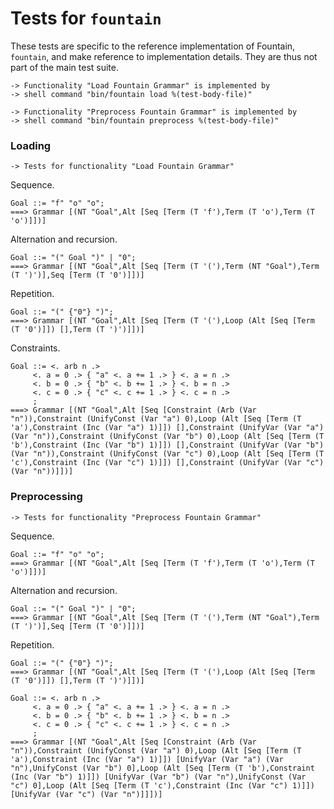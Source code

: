 Tests for `fountain`
====================

These tests are specific to the reference implementation
of Fountain, `fountain`, and make reference to implementation
details.  They are thus not part of the main test suite.

    -> Functionality "Load Fountain Grammar" is implemented by
    -> shell command "bin/fountain load %(test-body-file)"

    -> Functionality "Preprocess Fountain Grammar" is implemented by
    -> shell command "bin/fountain preprocess %(test-body-file)"

### Loading

    -> Tests for functionality "Load Fountain Grammar"

Sequence.

    Goal ::= "f" "o" "o";
    ===> Grammar [(NT "Goal",Alt [Seq [Term (T 'f'),Term (T 'o'),Term (T 'o')]])]

Alternation and recursion.

    Goal ::= "(" Goal ")" | "0";
    ===> Grammar [(NT "Goal",Alt [Seq [Term (T '('),Term (NT "Goal"),Term (T ')')],Seq [Term (T '0')]])]

Repetition.

    Goal ::= "(" {"0"} ")";
    ===> Grammar [(NT "Goal",Alt [Seq [Term (T '('),Loop (Alt [Seq [Term (T '0')]]) [],Term (T ')')]])]

Constraints.

    Goal ::= <. arb n .>
         <. a = 0 .> { "a" <. a += 1 .> } <. a = n .>
         <. b = 0 .> { "b" <. b += 1 .> } <. b = n .>
         <. c = 0 .> { "c" <. c += 1 .> } <. c = n .>
         ;
    ===> Grammar [(NT "Goal",Alt [Seq [Constraint (Arb (Var "n")),Constraint (UnifyConst (Var "a") 0),Loop (Alt [Seq [Term (T 'a'),Constraint (Inc (Var "a") 1)]]) [],Constraint (UnifyVar (Var "a") (Var "n")),Constraint (UnifyConst (Var "b") 0),Loop (Alt [Seq [Term (T 'b'),Constraint (Inc (Var "b") 1)]]) [],Constraint (UnifyVar (Var "b") (Var "n")),Constraint (UnifyConst (Var "c") 0),Loop (Alt [Seq [Term (T 'c'),Constraint (Inc (Var "c") 1)]]) [],Constraint (UnifyVar (Var "c") (Var "n"))]])]

### Preprocessing

    -> Tests for functionality "Preprocess Fountain Grammar"

Sequence.

    Goal ::= "f" "o" "o";
    ===> Grammar [(NT "Goal",Alt [Seq [Term (T 'f'),Term (T 'o'),Term (T 'o')]])]

Alternation and recursion.

    Goal ::= "(" Goal ")" | "0";
    ===> Grammar [(NT "Goal",Alt [Seq [Term (T '('),Term (NT "Goal"),Term (T ')')],Seq [Term (T '0')]])]

Repetition.

    Goal ::= "(" {"0"} ")";
    ===> Grammar [(NT "Goal",Alt [Seq [Term (T '('),Loop (Alt [Seq [Term (T '0')]]) [],Term (T ')')]])]

    Goal ::= <. arb n .>
         <. a = 0 .> { "a" <. a += 1 .> } <. a = n .>
         <. b = 0 .> { "b" <. b += 1 .> } <. b = n .>
         <. c = 0 .> { "c" <. c += 1 .> } <. c = n .>
         ;
    ===> Grammar [(NT "Goal",Alt [Seq [Constraint (Arb (Var "n")),Constraint (UnifyConst (Var "a") 0),Loop (Alt [Seq [Term (T 'a'),Constraint (Inc (Var "a") 1)]]) [UnifyVar (Var "a") (Var "n"),UnifyConst (Var "b") 0],Loop (Alt [Seq [Term (T 'b'),Constraint (Inc (Var "b") 1)]]) [UnifyVar (Var "b") (Var "n"),UnifyConst (Var "c") 0],Loop (Alt [Seq [Term (T 'c'),Constraint (Inc (Var "c") 1)]]) [UnifyVar (Var "c") (Var "n")]]])]
